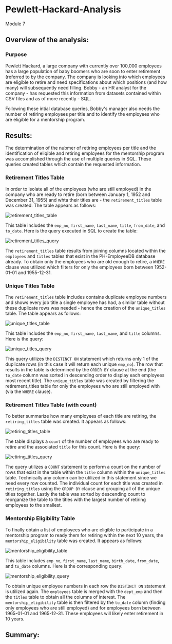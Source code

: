 # Pewlett-Hackard-Analysis
Module 7

## Overview of the analysis:

### Purpose
Pewlett Hackard, a large company with currently over 100,000 employees has a large population of baby boomers who are soon to enter retirement (referred to by the company. The company is looking into which employees are eligible to retire and need specifications about which positions (and how many) will subsequently need filling. Bobby - an HR analyst for the company - has requested this information from datasets contained within CSV files and as of more recently - SQL.

Following these intial database queries, Bobby's manager also needs the number of retiring employees per title and to identify the employees who are eligible for a mentorship program. 

## Results:

The determination of the nubmer of retiring employees per title and the identification of eliqible and retiring employees for the mentorship program was accomplished through the use of multiple queries in SQL. These queries created tables which contain the requested information.

### Retirement Titles Table
In order to isolate all of the employees (who are still employed) in the company who are ready to retire (born between January 1, 1952 and December 31, 1955) and whta their titles are - the `retirement_titles` table was created. The table appears as follows:

![retirement_titles_table](https://user-images.githubusercontent.com/107309793/182825255-a314accb-47b3-4c36-9aa9-80a4ff559064.png)

This table includes the `emp_no`, `first_name`, `last_name`, `title`, `from_date`, and `to_date`. Here is the query executed in SQL to create the table:

![retirement_titles_query](https://user-images.githubusercontent.com/107309793/182825590-d57ebabc-63e0-4b0f-ae77-f481fcee6e9f.png)

The `retirement_titles` table results from joining columns located within the `employees` and `titles` tables that exist in the PH-EmployeeDB database already. To obtain only the employees who are old enough to retire, a `WHERE` clause was utilized which filters for only the employees born between 1952-01-01 and 1955-12-31.

### Unique Titles Table

The `retirement_titles` table includes contains duplicate employee numbers and shows every job title a single employee has had, a similar table without these duplicate rows was needed - hence the creation of the `unique_titles` table. The table appears as follows:

![unique_titles_table](https://user-images.githubusercontent.com/107309793/182827301-128375b8-9339-4f64-82c7-5b246676fe87.png)

This table includes the `emp_no`, `first_name`, `last_name`, and `title` columns. Here is the query:

![unique_titles_query](https://user-images.githubusercontent.com/107309793/182828387-ce38c780-876a-48e5-aa8f-d6d1c8b31619.png)

This query utilizes the `DISTINCT ON` statement which returns only 1 of the duplicate rows (in this case it will return each unique `emp_no`). The row that results in the table is determined by the `ORDER BY` clause at the end (the `to_date` column was sorted in descending order to display each employees most recent title). The `unique_titles` table was created by filtering the retirement_titles table for only the employees who are still employed with (via the `WHERE` clause).

### Retirement Titles Table (with count)

To better summarize how many employees of each title are retiring, the `retiring_titles` table was created. It appears as follows:

![retiring_titles_table](https://user-images.githubusercontent.com/107309793/182830044-c482a880-7dae-4e1e-bae7-24bb66e9b759.png)

The table displays a `count` of the number of employees who are ready to retire and the associated  `title` for this count. Here is the query:

![retiring_titles_query](https://user-images.githubusercontent.com/107309793/182830295-d5482670-2a2f-4b79-bd4f-8934745160fb.png)

The query utilizes a `COUNT` statement to perform a count on the number of rows that exist in the table within the `title` column within the `unique_titles` table. Technically any column can be utilized in this statement since we need every row counted. The individual count for each title was created in `retiring_titles` using the `GROUP BY` clause and grouping all of the unique titles together. Lastly the table was sorted by descending count to reorganize the table to the titles with the largest number of retiring employees to the smallest.

### Mentorship Eligibility Table

To finally obtain a list of employees who are eligible to participate in a mentorship program to ready them for retiring within the next 10 years, the `mentorship_eligibility` table was created. It appears as follows:

![mentorship_eligibility_table](https://user-images.githubusercontent.com/107309793/182832260-52592b86-cfc7-486c-befd-5223ab82d31e.png)

This table includes `emp_no`, `first_name`, `last_name`, `birth_date`, `from_date`, and `to_date` columns. Here is the corresponding query:

![mentorship_eligibility_query](https://user-images.githubusercontent.com/107309793/182832494-6e891b6d-8b1d-4f23-a43c-dc9246aecb74.png)

To obtain unique employee numbers in each row the `DISTINCT ON` statement is utilized again. The `employees` table is merged with the `dept_emp` and then the `titles` table to obtain all the columns of interest. The `mentorship_eligibility` table is then filtered by the `to_date` column (finding only employees who are still employed) and for employees born between 1965-01-01 and 1965-12-31. These employees will likely enter retirement in 10 years.

## Summary:
